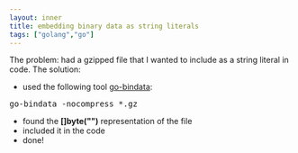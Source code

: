 ```yaml
---
layout: inner
title: embedding binary data as string literals
tags: ["golang","go"]
---
```

The problem: had a gzipped file that I wanted to include as a string literal in code.
The solution:

* used the following tool [go-bindata](https://github.com/jteeuwen/go-bindata):
<pre>
go-bindata -nocompress *.gz
</pre>

* found the <b>[]byte("")</b> representation of the file
* included it in the code
* done!
